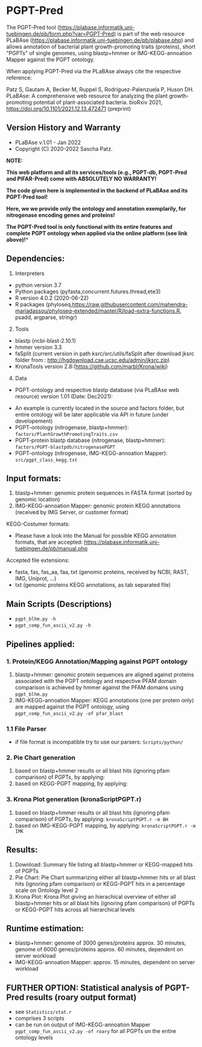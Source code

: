 # PGPT-Pred
The PGPT-Pred tool (https://plabase.informatik.uni-tuebingen.de/pb/form.php?var=PGPT-Pred) is part of the web resource PLaBAse (https://plabase.informatik.uni-tuebingen.de/pb/plabase.php) and allows annotation of bacterial plant growth-promoting traits (proteins), short "PGPTs" of single genomes, using blastp+hmmer or IMG-KEGG-annoation Mapper against the PGPT ontology.

When applying PGPT-Pred via the PLaBAse always cite the respective reference:

Patz S, Gautam A, Becker M, Ruppel S, Rodríguez-Palenzuela P, Huson DH. PLaBAse: A comprehensive web resource for analyzing the plant growth-promoting potential of plant-associated bacteria. bioRxiv 2021, https://doi.org/10.1101/2021.12.13.472471 (preprint)

## Version History and Warranty

- PLaBAse v.1.01 - Jan 2022 
- Copyright (C) 2020-2022 Sascha Patz. 

**NOTE:** 

**This web platform and all its services/tools (e.g., PGPT-db, PGPT-Pred and PIFAR-Pred) come with ABSOLUTELY NO WARRANTY!**

**The code given here is implemented in the backend of PLaBAse and its PGPT-Pred tool!**

**Here, we we provide only the ontology and annotation exemplarily, for nitrogenase encoding genes and proteins!**

**The PGPT-Pred tool is only functional with its entire features and complete PGPT ontology when applied via the online platform (see link above)!***

## Dependencies:
1. Interpreters
* python version 3.7
* Python packages (pyfasta,concurrent.futures.thread,ete3)
* R version 4.0.2 (2020-06-22)
* R packages (phyloseq,https://raw.githubusercontent.com/mahendra-mariadassou/phyloseq-extended/master/R/load-extra-functions.R, psadd, argparse, stringr)
2. Tools
* blastp (ncbi-blast-2.10.1)
* hmmer version 3.3
* faSplit (current version in path ksrc/src/utils/faSplit after download jksrc folder from : http://hgdownload.cse.ucsc.edu/admin/jksrc.zip)
* KronaTools version 2.8:(https://github.com/marbl/Krona/wiki)
4. Data
* PGPT-ontology and respective blastp database (via PLaBAse web resource) version 1.01 (Date: Dec2021): 
- An example is currently located in the source and factors folder, but entire ontology will be later applicable via API in future (under developement) 
- PGPT-ontology (nitrogenase, blastp+hmmer):                `factors/PlantGrowthPromotingTraits.csv`
- PGPT-protein blastp database (nitrogenase, blastp+hmmer): `factors/PGPT-blastpdb/nitrogenasePGPT`
- PGPT-ontology (nitrogenase, IMG-KEGG-annoation Mapper):   `src/pgpt_class_kegg.txt`                          


## Input formats:
1. blastp+hmmer:              genomic protein sequences in FASTA format (sorted by genomic location)
2. IMG-KEGG-annoation Mapper: genomic protein KEGG annotations (received by IMG Server, or customer format)

KEGG-Costumer formats:
- Please have a look into the Manual for possible KEGG annotation formats, that are accepted: https://plabase.informatik.uni-tuebingen.de/pb/manual.php

Accepted file extensions:
- fasta, fas, fas_aa, faa, txt (genomic proteins, received by NCBI, RAST, IMG, Uniprot, ...)
- txt (genomic proteins KEGG annotations, as tab separated file)

## Main Scripts (Descriptions)
- `pgpt_blhm.py -h`
- `pgpt_comp_fun_ascii_v2.py -h`

## Pipelines applied:
### 1. Protein/KEGG Annotation/Mapping against PGPT ontology
   1. blastp+hmmer:              genomic protein sequences are aligned against proteins associated with the PGPT ontology and respective PFAM domain comparison is achieved by hmmer against the PFAM domains using `pgpt_blhm.py`
   2. IMG-KEGG-annoation Mapper: KEGG annotations (one per protein only) are mapped against the PGPT ontology, using `pgpt_comp_fun_ascii_v2.py -of pfar_blast`
### 1.1 File Parser
- if file format is incompatible try to use our parsers: `Scripts/python/`
### 2. Pie Chart generation 
   1. based on blastp+hmmer results or all blast hits (ignoring pfam comparison) of PGPTs, by applying:
   2. based on KEGG-PGPT mapping, by applying: 

### 3. Krona Plot generation (kronaScriptPGPT.r)
   1. based on blastp+hmmer results or all blast hits (ignoring pfam comparison) of PGPTs, by applying: `kronaScriptPGPT.r -m BH`
   2. based on IMG-KEGG-PGPT mapping, by applying: `kronaScriptPGPT.r -m  IMK`

## Results:
1. Download:   Summary file listing all blastp+hmmer or KEGG-mapped hits of PGPTs
2. Pie Chart:  Pie Chart  summarizing either all blastp+hmmer hits or all blast hits (ignoring pfam comparison) or KEGG-PGPT hits in a percentage scale on Ontology level 2
3. Krona Plot: Krona Plot giving an hierachical overview of either all blastp+hmmer hits or all blast hits (ignoring pfam comparison) of PGPTs or KEGG-PGPT hits across all hierarchical levels

## Runtime estimation:
- blastp+hmmer: genome of 3000 genes/proteins approx. 30 minutes, genome of 6000 genes/proteins approx. 60 minutes, dependent on server workload
- IMG-KEGG-annoation Mapper: approx. 15 minutes, dependent on server workload

## FURTHER OPTION: Statistical analysis of PGPT-Pred results (roary output format)
- see `Statistics/stat.r`
- comprises 3 scripts
- can be run on output of IMG-KEGG-annoation Mapper `pgpt_comp_fun_ascii_v2.py -of roary` for all PGPTs on the entire ontology levels
